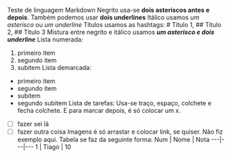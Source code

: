 Teste de linguagem Markdown
Negrito usa-se **dois asteriscos antes e depois**. Também podemos usar __dois underlines__
Itálico usamos *um asterisco* ou _um underline_
Títulos usamos as hashtags: # Título 1, ## Título 2, ## Título 3
Mistura entre negrito e itálico usamos *__um asterisco e dois underline__*
Lista numerada:
1. primeiro item
2. segundo item
 0. subitem
 Lista demarcada:
 * primeiro item
 * segundo item
  * subitem
  * segundo subitem
 Lista de tarefas:
 Usa-se traço, espaço, colchete e fecha colchete. E para marcar depois, é só colocar um x.
 - [ ] fazer sei lá
 - [ ] fazer outra coisa
Imagens é só arrastar e colocar link, se quiser. Não fiz exemplo aqui.
Tabela se faz da seguinte forma:
Num | Nome | Nota
---|---|---
1 | Tiago | 10
